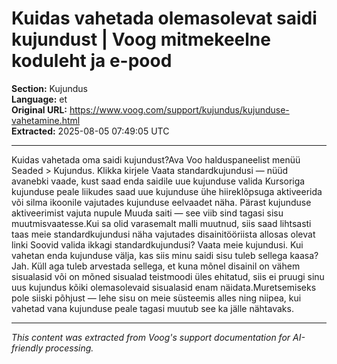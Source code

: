 # Kuidas vahetada olemasolevat saidi kujundust | Voog mitmekeelne koduleht ja e-pood

**Section:** Kujundus  
**Language:** et  
**Original URL:** https://www.voog.com/support/kujundus/kujunduse-vahetamine.html  
**Extracted:** 2025-08-05 07:49:05 UTC

---

Kuidas vahetada oma saidi kujundust?Ava Voo halduspaneelist menüü Seaded > Kujundus.
Klikka kirjele Vaata standardkujundusi — nüüd avanebki vaade, kust saad enda saidile uue kujunduse valida
Kursoriga kujunduse peale liikudes saad uue kujunduse ühe hiireklõpsuga aktiveerida või silma ikoonile vajutades kujunduse eelvaadet näha.
Pärast kujunduse aktiveerimist vajuta nupule Muuda saiti — see viib sind tagasi sisu muutmisvaatesse.Kui sa olid varasemalt malli muutnud, siis saad lihtsasti taas meie standardkujundusi näha vajutades disainitööriista allosas olevat linki Soovid valida ikkagi standardkujundusi? Vaata meie kujundusi.
Kui vahetan enda kujunduse välja, kas siis minu saidi sisu tuleb sellega kaasa?Jah. Küll aga tuleb arvestada sellega, et kuna mõnel disainil on vähem sisualasid või on mõned sisualad teistmoodi üles ehitatud, siis ei pruugi sinu uus kujundus kõiki olemasolevaid sisualasid enam näidata.Muretsemiseks pole siiski põhjust — lehe sisu on meie süsteemis alles ning niipea, kui vahetad vana kujunduse peale tagasi muutub see ka jälle nähtavaks.

---

*This content was extracted from Voog's support documentation for AI-friendly processing.*
